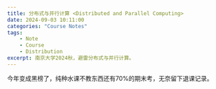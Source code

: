 ```yaml
---
title: 分布式与并行计算 <Distributed and Parallel Computing>
date: 2024-09-03 10:11:00
categories: "Course Notes"
tags:
    - Note
    - Course
    - Distribution
excerpt: 南京大学2024秋，避雷分布式与并行计算。
---
```


今年变成黑榜了，纯种水课不教东西还有70%的期末考，无奈留下退课记录。